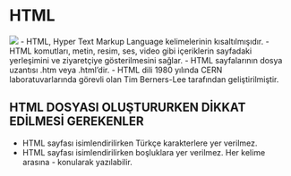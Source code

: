 # HTML
<img src="https://lh3.googleusercontent.com/proxy/2j-rxVwFCRHfEu4DXVkrtdixKV3FqgcnzyKqfKtrPLXF4Uc9foujIyhgGpDv_vFkw0RiMs_JQtR6hk_oCePRytzekmcAIlDcbag9o2PXaIuOpjs">
- HTML, Hyper Text Markup Language kelimelerinin kısaltılmışıdır.
- HTML komutları, metin, resim, ses, video gibi içeriklerin sayfadaki yerleşimini ve ziyaretçiye gösterilmesini sağlar.
- HTML sayfalarının dosya uzantısı .htm veya .html’dir.
- HTML dili 1980 yılında CERN laboratuvarlarında görevli olan Tim Berners-Lee tarafından geliştirilmiştir.

## HTML DOSYASI OLUŞTURURKEN DİKKAT EDİLMESİ GEREKENLER
- HTML sayfası isimlendirilirken Türkçe karakterlere yer verilmez.
- HTML sayfası isimlendirilirken boşluklara yer verilmez. Her kelime arasına - konularak yazılabilir.
